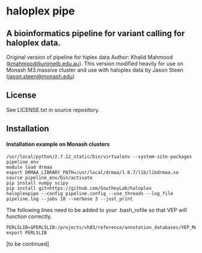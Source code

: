 # haloplex pipe

## A bioinformatics pipeline for variant calling for haloplex data.

Original version of pipeline for hiplex data Author: Khalid Mahmood (kmahmood@unimelb.edu.au).
This version modified heavily for use on Monash M3.massive cluster and use with haloplex data by Jason Steen (jason.steen@monash.edu)


## License

See LICENSE.txt in source repository.

## Installation


#### Installation example on Monash clusters

```
/usr/local/python/2.7.12_static/bin/virtualenv --system-site-packages pipeline_env
module load drmaa
export DRMAA_LIBRARY_PATH=/usr/local/drmaa/1.0.7/lib/libdrmaa.so
source pipeline_env/bin/activate
pip install numpy scipy
pip install git+https://github.com/SoutheyLab/haloplex
haloplexpipe --config pipeline.config --use_threads --log_file pipeline.log --jobs 10 --verbose 3 --just_print
```


The following lines need to be added to your .bash_rofile so that VEP will function correctly.

```
PERL5LIB=$PERL5LIB:/projects/vh83/reference/annotation_databases/VEP_Modules/.vep/Plugins
export PERL5LIB
```


[to be continued]


